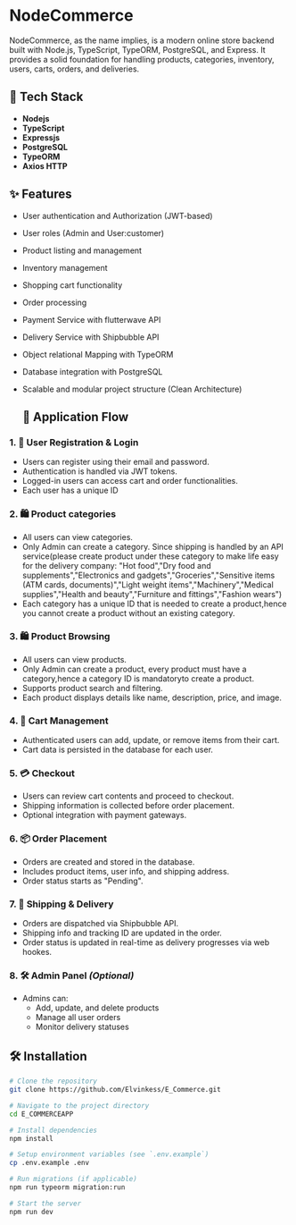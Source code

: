 # NodeCommerce

NodeCommerce, as the name implies, is a modern online store backend built with Node.js, TypeScript, TypeORM, PostgreSQL, and Express. It provides a solid foundation for handling products, categories, inventory, users, carts, orders, and deliveries.



## 🚀 Tech Stack

- **Nodejs**
- **TypeScript**
- **Expressjs**
- **PostgreSQL**
- **TypeORM**
- **Axios HTTP**

## ✨ Features

- User authentication and Authorization (JWT-based)
- User roles (Admin and User:customer)
- Product listing and management
- Inventory management
- Shopping cart functionality
- Order processing
- Payment Service with flutterwave API
- Delivery Service with Shipbubble API
- Object relational Mapping with TypeORM
- Database integration with PostgreSQL
- Scalable and modular project structure (Clean Architecture)

    ## 🔄 Application Flow

### 1. 👤 User Registration & Login
- Users can register using their email and password.
- Authentication is handled via JWT tokens.
- Logged-in users can access cart and order functionalities.
- Each user has a unique ID


### 2. 🛍️ Product categories
- All users can view categories.
- Only Admin  can create a  category.  Since shipping is handled by an API service(please create product under these  category to make life easy for the delivery company: "Hot food","Dry food and supplements","Electronics and gadgets","Groceries","Sensitive items (ATM cards, documents)","Light weight items","Machinery","Medical supplies","Health and beauty","Furniture and fittings","Fashion wears")
- Each category has a unique ID that is needed to create a product,hence you cannot create a product without an existing category.

### 3. 🛍️ Product Browsing
- All users can view products.
- Only Admin can  create a  product, every product must have a  category,hence a category ID is mandatoryto create a product.
- Supports product search and filtering.
- Each product displays details like name, description, price, and image.

### 4. 🛒 Cart Management
- Authenticated users can add, update, or remove items from their cart.
- Cart data is persisted in the database for each user.

### 5. 💳 Checkout
- Users can review cart contents and proceed to checkout.
- Shipping information is collected before order placement.
- Optional integration with payment gateways.

### 6. 📦 Order Placement
- Orders are created and stored in the database.
- Includes product items, user info, and shipping address.
- Order status starts as "Pending".

### 7. 🚚 Shipping & Delivery
- Orders are dispatched via  Shipbubble API.
- Shipping info and tracking ID are updated in the order.
- Order status is updated in real-time as delivery progresses via web hookes.

### 8. 🛠️ Admin Panel *(Optional)*
- Admins can:
  - Add, update, and delete products
  - Manage all user orders
  - Monitor delivery statuses



## 🛠️ Installation

```bash
# Clone the repository
git clone https://github.com/Elvinkess/E_Commerce.git

# Navigate to the project directory
cd E_COMMERCEAPP

# Install dependencies
npm install

# Setup environment variables (see `.env.example`)
cp .env.example .env

# Run migrations (if applicable)
npm run typeorm migration:run

# Start the server
npm run dev

